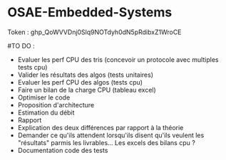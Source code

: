 # OSAE-Embedded-Systems

Token : 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

#TO DO : 
* Evaluer les perf CPU des tris (concevoir un protocole avec multiples tests cpu)
* Valider les résultats des algos (tests unitaires)
* Evaluer les perf CPU des algos (tests cpu)
* Faire un bilan de la charge CPU (tableau excel)
* Optimiser le code
* Proposition d'architecture
* Estimation du débit
* Rapport
* Explication des deux différences par rapport à la théorie
* Demander ce qu'ils attendent lorsqu'ils disent qu'ils veulent les "résultats" parmis les livrables... Les excels des bilans cpu ?
* Documentation code des tests
